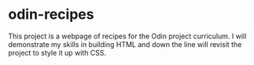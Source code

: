 # odin-recipes
This project is a webpage of recipes for the Odin project curriculum.
I will demonstrate my skills in building HTML and down the line will revisit the project to style it up with CSS.